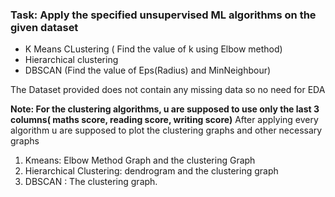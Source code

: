 ### Task: Apply the specified unsupervised ML algorithms on the given dataset
- K Means CLustering ( Find the value of k using Elbow method)
- Hierarchical clustering
- DBSCAN (Find the value of Eps(Radius) and MinNeighbour)

The Dataset provided does not contain any missing data so no need for EDA

**Note: For the clustering algorithms, u are supposed to use only the last 3 columns( maths score, reading score, writing score)**
After applying every algorithm u are supposed to plot the clustering graphs and other necessary graphs
1. Kmeans: Elbow Method Graph and the clustering Graph
2. Hierarchical Clustering: dendrogram and the clustering graph
3. DBSCAN : The clustering graph.